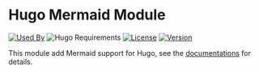 # Hugo Mermaid Module

[![Used By](https://img.shields.io/badge/dynamic/json?color=success&label=used+by&query=repositories_humanize&logo=hugo&style=flat-square&url=https://api.razonyang.com/v1/github/dependents/hugomods/mermaid)](https://github.com/hugomods/mermaid/network/dependents)
![Hugo Requirements](https://img.shields.io/badge/dynamic/json?color=important&label=requirements&query=requirements&logo=hugo&style=flat-square&url=https://api.razonyang.com/v1/hugo/modules/github.com/hugomods/mermaid)
[![License](https://img.shields.io/github/license/hugomods/mermaid?style=flat-square)](https://github.com/hugomods/mermaid/blob/main/LICENSE)
[![Version](https://img.shields.io/github/v/tag/hugomods/mermaid?label=version&style=flat-square)](https://github.com/hugomods/mermaid/tags)

This module add Mermaid support for Hugo, see the [documentations](https://hugomods.com/en/docs/content/mermaid/) for details.
